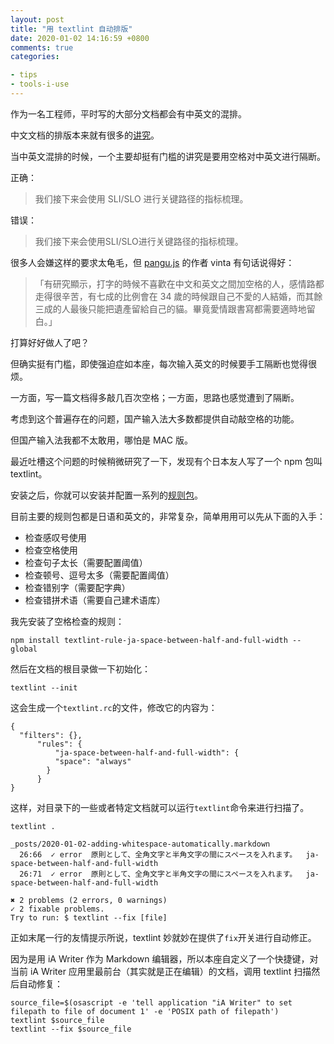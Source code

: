 ```yaml
---
layout: post
title: "用 textlint 自动排版"
date: 2020-01-02 14:16:59 +0800
comments: true
categories: 

- tips
- tools-i-use
---
```


作为一名工程师，平时写的大部分文档都会有中英文的混排。

中文文档的排版本来就有很多的[讲究](https://github.com/mzlogin/chinese-copywriting-guidelines)。

当中英文混排的时候，一个主要却挺有门槛的讲究是要用空格对中英文进行隔断。

正确：

>我们接下来会使用 SLI/SLO 进行关键路径的指标梳理。

错误：

>我们接下来会使用SLI/SLO进行关键路径的指标梳理。

很多人会嫌这样的要求太龟毛，但 [pangu.js](https://github.com/vinta/pangu.js) 的作者 vinta 有句话说得好：

>「有研究顯示，打字的時候不喜歡在中文和英文之間加空格的人，感情路都走得很辛苦，有七成的比例會在 34 歲的時候跟自己不愛的人結婚，而其餘三成的人最後只能把遺產留給自己的貓。畢竟愛情跟書寫都需要適時地留白。」

打算好好做人了吧？

但确实挺有门槛，即使强迫症如本座，每次输入英文的时候要手工隔断也觉得很烦。

一方面，写一篇文档得多敲几百次空格；一方面，思路也感觉遭到了隔断。

考虑到这个普遍存在的问题，国产输入法大多数都提供自动敲空格的功能。

但国产输入法我都不太敢用，哪怕是 MAC 版。

最近吐槽这个问题的时候稍微研究了一下，发现有个日本友人写了一个 npm 包叫 textlint。

安装之后，你就可以安装并配置一系列的[规则包](https://github.com/textlint/textlint/wiki/Collection-of-textlint-rule)。

目前主要的规则包都是日语和英文的，非常复杂，简单用用可以先从下面的入手：

- 检查感叹号使用
- 检查空格使用
- 检查句子太长（需要配置阈值）
- 检查顿号、逗号太多（需要配置阈值）
- 检查错别字（需要配字典）
- 检查错拼术语（需要自己建术语库）

我先安装了空格检查的规则：

```
npm install textlint-rule-ja-space-between-half-and-full-width --global
```

然后在文档的根目录做一下初始化：

```
textlint --init
```

这会生成一个`textlint.rc`的文件，修改它的内容为：

```
{
  "filters": {},
      "rules": {
          "ja-space-between-half-and-full-width": {
          "space": "always"
        }
      }
}
```

这样，对目录下的一些或者特定文档就可以运行`textlint`命令来进行扫描了。

```
textlint .

_posts/2020-01-02-adding-whitespace-automatically.markdown
  26:66  ✓ error  原則として、全角文字と半角文字の間にスペースを入れます。  ja-space-between-half-and-full-width
  26:71  ✓ error  原則として、全角文字と半角文字の間にスペースを入れます。  ja-space-between-half-and-full-width

✖ 2 problems (2 errors, 0 warnings)
✓ 2 fixable problems.
Try to run: $ textlint --fix [file]
```

正如末尾一行的友情提示所说，textlint 妙就妙在提供了`fix`开关进行自动修正。

因为是用 iA Writer 作为 Markdown 编辑器，所以本座自定义了一个快捷键，对当前 iA Writer 应用里最前台（其实就是正在编辑）的文档，调用 textlint 扫描然后自动修复：

```
source_file=$(osascript -e 'tell application "iA Writer" to set filepath to file of document 1' -e 'POSIX path of filepath')
textlint $source_file
textlint --fix $source_file
```
